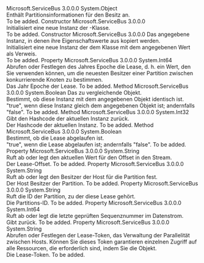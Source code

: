 <Type Name="Lease" FullName="Microsoft.ServiceBus.Messaging.Lease">
  <TypeSignature Language="C#" Value="public class Lease" />
  <TypeSignature Language="ILAsm" Value=".class public auto ansi beforefieldinit Lease extends System.Object" />
  <TypeSignature Language="DocId" Value="T:Microsoft.ServiceBus.Messaging.Lease" />
  <TypeSignature Language="VB.NET" Value="Public Class Lease" />
  <TypeSignature Language="F#" Value="type Lease = class" />
  <AssemblyInfo>
    <AssemblyName>Microsoft.ServiceBus</AssemblyName>
    <AssemblyVersion>3.0.0.0</AssemblyVersion>
  </AssemblyInfo>
  <Base>
    <BaseTypeName>System.Object</BaseTypeName>
  </Base>
  <Interfaces />
  <Docs>
    <summary>Enthält Partitionsinformationen für den Besitz an.</summary>
    <remarks>To be added.</remarks>
  </Docs>
  <Members>
    <Member MemberName=".ctor">
      <MemberSignature Language="C#" Value="public Lease ();" />
      <MemberSignature Language="ILAsm" Value=".method public hidebysig specialname rtspecialname instance void .ctor() cil managed" />
      <MemberSignature Language="DocId" Value="M:Microsoft.ServiceBus.Messaging.Lease.#ctor" />
      <MemberSignature Language="VB.NET" Value="Public Sub New ()" />
      <MemberType>Constructor</MemberType>
      <AssemblyInfo>
        <AssemblyName>Microsoft.ServiceBus</AssemblyName>
        <AssemblyVersion>3.0.0.0</AssemblyVersion>
      </AssemblyInfo>
      <Parameters />
      <Docs>
        <summary>Initialisiert eine neue Instanz der <see cref="T:Microsoft.ServiceBus.Messaging.Lease" />-Klasse.</summary>
        <remarks>To be added.</remarks>
      </Docs>
    </Member>
    <Member MemberName=".ctor">
      <MemberSignature Language="C#" Value="public Lease (Microsoft.ServiceBus.Messaging.Lease source);" />
      <MemberSignature Language="ILAsm" Value=".method public hidebysig specialname rtspecialname instance void .ctor(class Microsoft.ServiceBus.Messaging.Lease source) cil managed" />
      <MemberSignature Language="DocId" Value="M:Microsoft.ServiceBus.Messaging.Lease.#ctor(Microsoft.ServiceBus.Messaging.Lease)" />
      <MemberSignature Language="VB.NET" Value="Public Sub New (source As Lease)" />
      <MemberSignature Language="F#" Value="new Microsoft.ServiceBus.Messaging.Lease : Microsoft.ServiceBus.Messaging.Lease -&gt; Microsoft.ServiceBus.Messaging.Lease" Usage="new Microsoft.ServiceBus.Messaging.Lease source" />
      <MemberType>Constructor</MemberType>
      <AssemblyInfo>
        <AssemblyName>Microsoft.ServiceBus</AssemblyName>
        <AssemblyVersion>3.0.0.0</AssemblyVersion>
      </AssemblyInfo>
      <Parameters>
        <Parameter Name="source" Type="Microsoft.ServiceBus.Messaging.Lease" />
      </Parameters>
      <Docs>
        <param name="source">Das angegebene <see cref="M:Microsoft.ServiceBus.Messaging.Lease.#ctor(Microsoft.ServiceBus.Messaging.Lease)" /> Instanz, in denen ihre Eigenschaftswerte aus kopiert werden.</param>
        <summary>Initialisiert eine neue Instanz der dem <see cref="T:Microsoft.ServiceBus.Messaging.Lease" /> Klasse mit dem angegebenen <see cref="M:Microsoft.ServiceBus.Messaging.Lease.#ctor(Microsoft.ServiceBus.Messaging.Lease)" /> Wert als Verweis.</summary>
        <remarks>To be added.</remarks>
      </Docs>
    </Member>
    <Member MemberName="Epoch">
      <MemberSignature Language="C#" Value="public long Epoch { get; set; }" />
      <MemberSignature Language="ILAsm" Value=".property instance int64 Epoch" />
      <MemberSignature Language="DocId" Value="P:Microsoft.ServiceBus.Messaging.Lease.Epoch" />
      <MemberSignature Language="VB.NET" Value="Public Property Epoch As Long" />
      <MemberSignature Language="F#" Value="member this.Epoch : int64 with get, set" Usage="Microsoft.ServiceBus.Messaging.Lease.Epoch" />
      <MemberType>Property</MemberType>
      <AssemblyInfo>
        <AssemblyName>Microsoft.ServiceBus</AssemblyName>
        <AssemblyVersion>3.0.0.0</AssemblyVersion>
      </AssemblyInfo>
      <ReturnValue>
        <ReturnType>System.Int64</ReturnType>
      </ReturnValue>
      <Docs>
        <summary>Abrufen oder Festlegen des Jahres Epoche die Lease, d. h. ein Wert, den Sie verwenden können, um die neuesten Besitzer einer Partition zwischen konkurrierende Knoten zu bestimmen.</summary>
        <value>Das Jahr Epoche der Lease.</value>
        <remarks>To be added.</remarks>
      </Docs>
    </Member>
    <Member MemberName="Equals">
      <MemberSignature Language="C#" Value="public override bool Equals (object obj);" />
      <MemberSignature Language="ILAsm" Value=".method public hidebysig virtual instance bool Equals(object obj) cil managed" />
      <MemberSignature Language="DocId" Value="M:Microsoft.ServiceBus.Messaging.Lease.Equals(System.Object)" />
      <MemberSignature Language="VB.NET" Value="Public Overrides Function Equals (obj As Object) As Boolean" />
      <MemberSignature Language="F#" Value="override this.Equals : obj -&gt; bool" Usage="lease.Equals obj" />
      <MemberType>Method</MemberType>
      <AssemblyInfo>
        <AssemblyName>Microsoft.ServiceBus</AssemblyName>
        <AssemblyVersion>3.0.0.0</AssemblyVersion>
      </AssemblyInfo>
      <ReturnValue>
        <ReturnType>System.Boolean</ReturnType>
      </ReturnValue>
      <Parameters>
        <Parameter Name="obj" Type="System.Object" />
      </Parameters>
      <Docs>
        <param name="obj">Das zu vergleichende Objekt.</param>
        <summary>Bestimmt, ob diese Instanz mit dem angegebenen Objekt identisch ist.</summary>
        <returns>"true", wenn diese Instanz gleich dem angegebenen Objekt ist; andernfalls "false".</returns>
        <remarks>To be added.</remarks>
      </Docs>
    </Member>
    <Member MemberName="GetHashCode">
      <MemberSignature Language="C#" Value="public override int GetHashCode ();" />
      <MemberSignature Language="ILAsm" Value=".method public hidebysig virtual instance int32 GetHashCode() cil managed" />
      <MemberSignature Language="DocId" Value="M:Microsoft.ServiceBus.Messaging.Lease.GetHashCode" />
      <MemberSignature Language="VB.NET" Value="Public Overrides Function GetHashCode () As Integer" />
      <MemberSignature Language="F#" Value="override this.GetHashCode : unit -&gt; int" Usage="lease.GetHashCode " />
      <MemberType>Method</MemberType>
      <AssemblyInfo>
        <AssemblyName>Microsoft.ServiceBus</AssemblyName>
        <AssemblyVersion>3.0.0.0</AssemblyVersion>
      </AssemblyInfo>
      <ReturnValue>
        <ReturnType>System.Int32</ReturnType>
      </ReturnValue>
      <Parameters />
      <Docs>
        <summary>Gibt den Hashcode der aktuellen Instanz zurück.</summary>
        <returns>Der Hashcode der aktuellen Instanz.</returns>
        <remarks>To be added.</remarks>
      </Docs>
    </Member>
    <Member MemberName="IsExpired">
      <MemberSignature Language="C#" Value="public virtual bool IsExpired ();" />
      <MemberSignature Language="ILAsm" Value=".method public hidebysig newslot virtual instance bool IsExpired() cil managed" />
      <MemberSignature Language="DocId" Value="M:Microsoft.ServiceBus.Messaging.Lease.IsExpired" />
      <MemberSignature Language="VB.NET" Value="Public Overridable Function IsExpired () As Boolean" />
      <MemberSignature Language="F#" Value="abstract member IsExpired : unit -&gt; bool&#xA;override this.IsExpired : unit -&gt; bool" Usage="lease.IsExpired " />
      <MemberType>Method</MemberType>
      <AssemblyInfo>
        <AssemblyName>Microsoft.ServiceBus</AssemblyName>
        <AssemblyVersion>3.0.0.0</AssemblyVersion>
      </AssemblyInfo>
      <ReturnValue>
        <ReturnType>System.Boolean</ReturnType>
      </ReturnValue>
      <Parameters />
      <Docs>
        <summary>Bestimmt, ob die Lease abgelaufen ist.</summary>
        <returns>"true", wenn die Lease abgelaufen ist; andernfalls "false".</returns>
        <remarks>To be added.</remarks>
      </Docs>
    </Member>
    <Member MemberName="Offset">
      <MemberSignature Language="C#" Value="public string Offset { get; set; }" />
      <MemberSignature Language="ILAsm" Value=".property instance string Offset" />
      <MemberSignature Language="DocId" Value="P:Microsoft.ServiceBus.Messaging.Lease.Offset" />
      <MemberSignature Language="VB.NET" Value="Public Property Offset As String" />
      <MemberSignature Language="F#" Value="member this.Offset : string with get, set" Usage="Microsoft.ServiceBus.Messaging.Lease.Offset" />
      <MemberType>Property</MemberType>
      <AssemblyInfo>
        <AssemblyName>Microsoft.ServiceBus</AssemblyName>
        <AssemblyVersion>3.0.0.0</AssemblyVersion>
      </AssemblyInfo>
      <ReturnValue>
        <ReturnType>System.String</ReturnType>
      </ReturnValue>
      <Docs>
        <summary>Ruft ab oder legt den aktuellen Wert für den Offset in den Stream.</summary>
        <value>Der Lease-Offset.</value>
        <remarks>To be added.</remarks>
      </Docs>
    </Member>
    <Member MemberName="Owner">
      <MemberSignature Language="C#" Value="public string Owner { get; set; }" />
      <MemberSignature Language="ILAsm" Value=".property instance string Owner" />
      <MemberSignature Language="DocId" Value="P:Microsoft.ServiceBus.Messaging.Lease.Owner" />
      <MemberSignature Language="VB.NET" Value="Public Property Owner As String" />
      <MemberSignature Language="F#" Value="member this.Owner : string with get, set" Usage="Microsoft.ServiceBus.Messaging.Lease.Owner" />
      <MemberType>Property</MemberType>
      <AssemblyInfo>
        <AssemblyName>Microsoft.ServiceBus</AssemblyName>
        <AssemblyVersion>3.0.0.0</AssemblyVersion>
      </AssemblyInfo>
      <ReturnValue>
        <ReturnType>System.String</ReturnType>
      </ReturnValue>
      <Docs>
        <summary>Ruft ab oder legt den Besitzer der Host für die Partition fest.</summary>
        <value>Der Host Besitzer der Partition.</value>
        <remarks>To be added.</remarks>
      </Docs>
    </Member>
    <Member MemberName="PartitionId">
      <MemberSignature Language="C#" Value="public string PartitionId { get; set; }" />
      <MemberSignature Language="ILAsm" Value=".property instance string PartitionId" />
      <MemberSignature Language="DocId" Value="P:Microsoft.ServiceBus.Messaging.Lease.PartitionId" />
      <MemberSignature Language="VB.NET" Value="Public Property PartitionId As String" />
      <MemberSignature Language="F#" Value="member this.PartitionId : string with get, set" Usage="Microsoft.ServiceBus.Messaging.Lease.PartitionId" />
      <MemberType>Property</MemberType>
      <AssemblyInfo>
        <AssemblyName>Microsoft.ServiceBus</AssemblyName>
        <AssemblyVersion>3.0.0.0</AssemblyVersion>
      </AssemblyInfo>
      <ReturnValue>
        <ReturnType>System.String</ReturnType>
      </ReturnValue>
      <Docs>
        <summary>Ruft die ID der Partition, zu der diese Lease gehört.</summary>
        <value>Die Partitions-ID.</value>
        <remarks>To be added.</remarks>
      </Docs>
    </Member>
    <Member MemberName="SequenceNumber">
      <MemberSignature Language="C#" Value="public long SequenceNumber { get; set; }" />
      <MemberSignature Language="ILAsm" Value=".property instance int64 SequenceNumber" />
      <MemberSignature Language="DocId" Value="P:Microsoft.ServiceBus.Messaging.Lease.SequenceNumber" />
      <MemberSignature Language="VB.NET" Value="Public Property SequenceNumber As Long" />
      <MemberSignature Language="F#" Value="member this.SequenceNumber : int64 with get, set" Usage="Microsoft.ServiceBus.Messaging.Lease.SequenceNumber" />
      <MemberType>Property</MemberType>
      <AssemblyInfo>
        <AssemblyName>Microsoft.ServiceBus</AssemblyName>
        <AssemblyVersion>3.0.0.0</AssemblyVersion>
      </AssemblyInfo>
      <ReturnValue>
        <ReturnType>System.Int64</ReturnType>
      </ReturnValue>
      <Docs>
        <summary>Ruft ab oder legt die letzte geprüften Sequenznummer im Datenstrom.</summary>
        <value>Gibt <see cref="T:System.Int64" />zurück.</value>
        <remarks>To be added.</remarks>
      </Docs>
    </Member>
    <Member MemberName="Token">
      <MemberSignature Language="C#" Value="public string Token { get; set; }" />
      <MemberSignature Language="ILAsm" Value=".property instance string Token" />
      <MemberSignature Language="DocId" Value="P:Microsoft.ServiceBus.Messaging.Lease.Token" />
      <MemberSignature Language="VB.NET" Value="Public Property Token As String" />
      <MemberSignature Language="F#" Value="member this.Token : string with get, set" Usage="Microsoft.ServiceBus.Messaging.Lease.Token" />
      <MemberType>Property</MemberType>
      <AssemblyInfo>
        <AssemblyName>Microsoft.ServiceBus</AssemblyName>
        <AssemblyVersion>3.0.0.0</AssemblyVersion>
      </AssemblyInfo>
      <ReturnValue>
        <ReturnType>System.String</ReturnType>
      </ReturnValue>
      <Docs>
        <summary>Abrufen oder Festlegen der Lease-Token, das Verwaltung der Parallelität zwischen Hosts. Können Sie dieses Token garantieren einzelnen Zugriff auf alle Ressourcen, die erforderlich sind, indem Sie die <see cref="T:Microsoft.ServiceBus.Messaging.IEventProcessor" /> Objekt.</summary>
        <value>Die Lease-Token.</value>
        <remarks>To be added.</remarks>
      </Docs>
    </Member>
  </Members>
</Type>